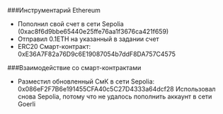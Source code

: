 ###Инструментарий Ethereum
- Пополнил свой счет в сети Sepolia (0xac8f6d9bbe65440e25ffe76aa1f3676ca421f659)
- Отправил 0.1ETH на указанный в задании счет
- ERC20 Смарт-контракт: 0xE36A7F82a76D9c6E19087054b7ddF8DA757C4575

###Взаимодействие со смарт-контрактами
- Разместил обновленный СмК в сети Sepolia: 0x086eF2F7B6e191455CFA40c5C27D4333a64dcf28
Использовал снова Sepolia, потому что не удалось пополнить аккаунт в сети Goerli